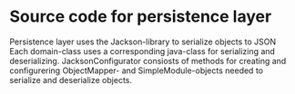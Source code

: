# Source code for persistence layer
Persistence layer uses the Jackson-library to serialize objects to JSON
Each domain-class uses a corresponding java-class for serializing and deserializing. 
JacksonConfigurator consiosts of methods for creating and configurering ObjectMapper- and SimpleModule-objects needed to serialize and deserialize objects. 
